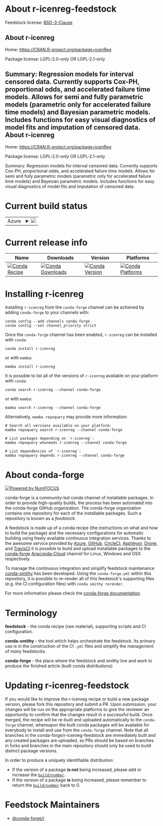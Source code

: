 About r-icenreg-feedstock
=========================

Feedstock license: [BSD-3-Clause](https://github.com/conda-forge/r-icenreg-feedstock/blob/main/LICENSE.txt)

About r-icenreg
---------------

Home: https://CRAN.R-project.org/package=icenReg

Package license: LGPL-2.0-only OR LGPL-2.1-only

Summary: Regression models for interval censored data. Currently supports Cox-PH, proportional odds, and accelerated failure time models. Allows for semi and fully parametric models (parametric only for accelerated failure time models) and Bayesian parametric models. Includes functions for easy visual diagnostics of model fits and imputation of censored data.
About r-icenreg
---------------

Home: https://CRAN.R-project.org/package=icenReg

Package license: LGPL-2.0-only OR LGPL-2.1-only

Summary: Regression models for interval censored data. Currently supports Cox-PH, proportional odds, and accelerated failure time models. Allows for semi and fully parametric models (parametric only for accelerated failure time models) and Bayesian parametric models. Includes functions for easy visual diagnostics of model fits and imputation of censored data.

Current build status
====================


<table>
    
  <tr>
    <td>Azure</td>
    <td>
      <details>
        <summary>
          <a href="https://dev.azure.com/conda-forge/feedstock-builds/_build/latest?definitionId=14489&branchName=main">
            <img src="https://dev.azure.com/conda-forge/feedstock-builds/_apis/build/status/r-icenreg-feedstock?branchName=main">
          </a>
        </summary>
        <table>
          <thead><tr><th>Variant</th><th>Status</th></tr></thead>
          <tbody><tr>
              <td>linux_64_r_base4.2</td>
              <td>
                <a href="https://dev.azure.com/conda-forge/feedstock-builds/_build/latest?definitionId=14489&branchName=main">
                  <img src="https://dev.azure.com/conda-forge/feedstock-builds/_apis/build/status/r-icenreg-feedstock?branchName=main&jobName=linux&configuration=linux%20linux_64_r_base4.2" alt="variant">
                </a>
              </td>
            </tr><tr>
              <td>linux_64_r_base4.3</td>
              <td>
                <a href="https://dev.azure.com/conda-forge/feedstock-builds/_build/latest?definitionId=14489&branchName=main">
                  <img src="https://dev.azure.com/conda-forge/feedstock-builds/_apis/build/status/r-icenreg-feedstock?branchName=main&jobName=linux&configuration=linux%20linux_64_r_base4.3" alt="variant">
                </a>
              </td>
            </tr><tr>
              <td>osx_64_r_base4.2</td>
              <td>
                <a href="https://dev.azure.com/conda-forge/feedstock-builds/_build/latest?definitionId=14489&branchName=main">
                  <img src="https://dev.azure.com/conda-forge/feedstock-builds/_apis/build/status/r-icenreg-feedstock?branchName=main&jobName=osx&configuration=osx%20osx_64_r_base4.2" alt="variant">
                </a>
              </td>
            </tr><tr>
              <td>osx_64_r_base4.3</td>
              <td>
                <a href="https://dev.azure.com/conda-forge/feedstock-builds/_build/latest?definitionId=14489&branchName=main">
                  <img src="https://dev.azure.com/conda-forge/feedstock-builds/_apis/build/status/r-icenreg-feedstock?branchName=main&jobName=osx&configuration=osx%20osx_64_r_base4.3" alt="variant">
                </a>
              </td>
            </tr><tr>
              <td>win_64</td>
              <td>
                <a href="https://dev.azure.com/conda-forge/feedstock-builds/_build/latest?definitionId=14489&branchName=main">
                  <img src="https://dev.azure.com/conda-forge/feedstock-builds/_apis/build/status/r-icenreg-feedstock?branchName=main&jobName=win&configuration=win%20win_64_" alt="variant">
                </a>
              </td>
            </tr>
          </tbody>
        </table>
      </details>
    </td>
  </tr>
</table>

Current release info
====================

| Name | Downloads | Version | Platforms |
| --- | --- | --- | --- |
| [![Conda Recipe](https://img.shields.io/badge/recipe-r--icenreg-green.svg)](https://anaconda.org/conda-forge/r-icenreg) | [![Conda Downloads](https://img.shields.io/conda/dn/conda-forge/r-icenreg.svg)](https://anaconda.org/conda-forge/r-icenreg) | [![Conda Version](https://img.shields.io/conda/vn/conda-forge/r-icenreg.svg)](https://anaconda.org/conda-forge/r-icenreg) | [![Conda Platforms](https://img.shields.io/conda/pn/conda-forge/r-icenreg.svg)](https://anaconda.org/conda-forge/r-icenreg) |

Installing r-icenreg
====================

Installing `r-icenreg` from the `conda-forge` channel can be achieved by adding `conda-forge` to your channels with:

```
conda config --add channels conda-forge
conda config --set channel_priority strict
```

Once the `conda-forge` channel has been enabled, `r-icenreg` can be installed with `conda`:

```
conda install r-icenreg
```

or with `mamba`:

```
mamba install r-icenreg
```

It is possible to list all of the versions of `r-icenreg` available on your platform with `conda`:

```
conda search r-icenreg --channel conda-forge
```

or with `mamba`:

```
mamba search r-icenreg --channel conda-forge
```

Alternatively, `mamba repoquery` may provide more information:

```
# Search all versions available on your platform:
mamba repoquery search r-icenreg --channel conda-forge

# List packages depending on `r-icenreg`:
mamba repoquery whoneeds r-icenreg --channel conda-forge

# List dependencies of `r-icenreg`:
mamba repoquery depends r-icenreg --channel conda-forge
```


About conda-forge
=================

[![Powered by
NumFOCUS](https://img.shields.io/badge/powered%20by-NumFOCUS-orange.svg?style=flat&colorA=E1523D&colorB=007D8A)](https://numfocus.org)

conda-forge is a community-led conda channel of installable packages.
In order to provide high-quality builds, the process has been automated into the
conda-forge GitHub organization. The conda-forge organization contains one repository
for each of the installable packages. Such a repository is known as a *feedstock*.

A feedstock is made up of a conda recipe (the instructions on what and how to build
the package) and the necessary configurations for automatic building using freely
available continuous integration services. Thanks to the awesome service provided by
[Azure](https://azure.microsoft.com/en-us/services/devops/), [GitHub](https://github.com/),
[CircleCI](https://circleci.com/), [AppVeyor](https://www.appveyor.com/),
[Drone](https://cloud.drone.io/welcome), and [TravisCI](https://travis-ci.com/)
it is possible to build and upload installable packages to the
[conda-forge](https://anaconda.org/conda-forge) [Anaconda-Cloud](https://anaconda.org/)
channel for Linux, Windows and OSX respectively.

To manage the continuous integration and simplify feedstock maintenance
[conda-smithy](https://github.com/conda-forge/conda-smithy) has been developed.
Using the ``conda-forge.yml`` within this repository, it is possible to re-render all of
this feedstock's supporting files (e.g. the CI configuration files) with ``conda smithy rerender``.

For more information please check the [conda-forge documentation](https://conda-forge.org/docs/).

Terminology
===========

**feedstock** - the conda recipe (raw material), supporting scripts and CI configuration.

**conda-smithy** - the tool which helps orchestrate the feedstock.
                   Its primary use is in the construction of the CI ``.yml`` files
                   and simplify the management of *many* feedstocks.

**conda-forge** - the place where the feedstock and smithy live and work to
                  produce the finished article (built conda distributions)


Updating r-icenreg-feedstock
============================

If you would like to improve the r-icenreg recipe or build a new
package version, please fork this repository and submit a PR. Upon submission,
your changes will be run on the appropriate platforms to give the reviewer an
opportunity to confirm that the changes result in a successful build. Once
merged, the recipe will be re-built and uploaded automatically to the
`conda-forge` channel, whereupon the built conda packages will be available for
everybody to install and use from the `conda-forge` channel.
Note that all branches in the conda-forge/r-icenreg-feedstock are
immediately built and any created packages are uploaded, so PRs should be based
on branches in forks and branches in the main repository should only be used to
build distinct package versions.

In order to produce a uniquely identifiable distribution:
 * If the version of a package **is not** being increased, please add or increase
   the [``build/number``](https://docs.conda.io/projects/conda-build/en/latest/resources/define-metadata.html#build-number-and-string).
 * If the version of a package **is** being increased, please remember to return
   the [``build/number``](https://docs.conda.io/projects/conda-build/en/latest/resources/define-metadata.html#build-number-and-string)
   back to 0.

Feedstock Maintainers
=====================

* [@conda-forge/r](https://github.com/conda-forge/r/)

